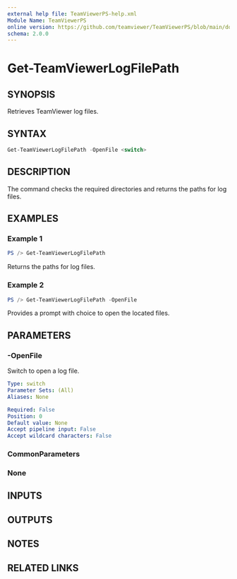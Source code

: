 ```yaml
---
external help file: TeamViewerPS-help.xml
Module Name: TeamViewerPS
online version: https://github.com/teamviewer/TeamViewerPS/blob/main/docs/Cmdlets_help/Get-TeamViewerLogFilePath
schema: 2.0.0
---
```


# Get-TeamViewerLogFilePath

## SYNOPSIS

Retrieves TeamViewer log files.

## SYNTAX

```powershell
Get-TeamViewerLogFilePath -OpenFile <switch>
```

## DESCRIPTION

The command checks the required directories and returns the paths for log files.

## EXAMPLES

### Example 1

```powershell
PS /> Get-TeamViewerLogFilePath 
```

Returns the paths for log files.

### Example 2

```powershell
PS /> Get-TeamViewerLogFilePath -OpenFile
```

Provides a prompt with choice to open the located files.

## PARAMETERS

### -OpenFile

Switch to open a log file.

```yaml
Type: switch
Parameter Sets: (All)
Aliases: None

Required: False
Position: 0
Default value: None
Accept pipeline input: False
Accept wildcard characters: False
```

### CommonParameters

### None

## INPUTS

## OUTPUTS

## NOTES

## RELATED LINKS
